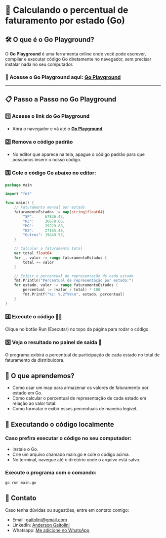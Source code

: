 # 🚀 Calculando o percentual de faturamento por estado (Go)

## 🛠️ O que é o Go Playground?
O **Go Playground** é uma ferramenta online onde você pode escrever, compilar e executar código Go diretamente no navegador, sem precisar instalar nada no seu computador.

### 🔗 Acesse o Go Playground aqui: [Go Playground](https://play.golang.org/)

---

## 📋 Passo a Passo no Go Playground

### 1️⃣ **Acesse o link do Go Playground**
- Abra o navegador e vá até o **[Go Playground](https://play.golang.org/)**.

### 2️⃣ **Remova o código padrão**
- No editor que aparece na tela, apague o código padrão para que possamos inserir o nosso código.

### 3️⃣ **Cole o código Go abaixo no editor**:

```go
package main

import "fmt"

func main() {
    // Faturamento mensal por estado
    faturamentoEstados := map[string]float64{
        "SP":     67836.43,
        "RJ":     36678.66,
        "MG":     29229.88,
        "ES":     27165.48,
        "Outros": 19849.53,
    }

    // Calcular o faturamento total
    var total float64
    for _, valor := range faturamentoEstados {
        total += valor
    }

    // Exibir o percentual de representação de cada estado
    fmt.Println("Percentual de representação por estado:")
    for estado, valor := range faturamentoEstados {
        percentual := (valor / total) * 100
        fmt.Printf("%s: %.2f%%\n", estado, percentual)
    }
}
```

### 4️⃣ Execute o código 🏃‍♂️
Clique no botão Run (Executar) no topo da página para rodar o código.
### 5️⃣ Veja o resultado no painel de saída 🎉
O programa exibirá o percentual de participação de cada estado no total de faturamento da distribuidora.
## 🔄 O que aprendemos?
- Como usar um map para armazenar os valores de faturamento por estado em Go.
- Como calcular o percentual de representação de cada estado em relação ao valor total.
- Como formatar e exibir esses percentuais de maneira legível.

## 🚀 Executando o código localmente
### Caso prefira executar o código no seu computador:
- Instale o Go.
- Crie um arquivo chamado main.go e cole o código acima.
- No terminal, navegue até o diretório onde o arquivo está salvo.

### Execute o programa com o comando:
~~~~bash
go run main.go
~~~~

## 📲 Contato
Caso tenha dúvidas ou sugestões, entre em contato comigo:

 - Email: gaitolini@gmail.com
 - LinkedIn: [Anderson Gaitolini](https://www.linkedin.com/in/andersongaitolini/)
 - Whatsapp: [Me adicione no WhatsApp](https://wa.me/qr/CFND4RGOJHHUN1)
